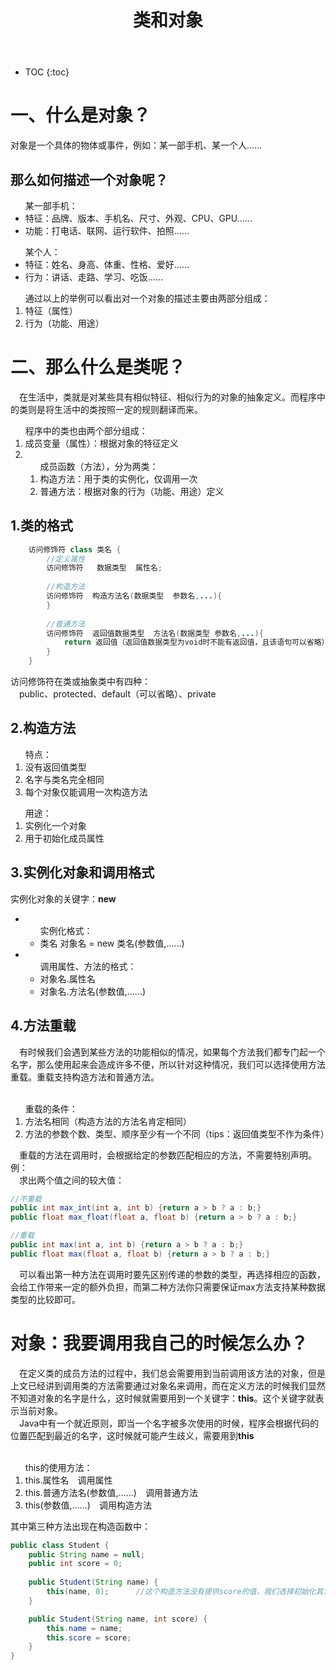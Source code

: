 ﻿---
layout: post
title: 类和对象
tags: Java
categories: Java
---


* TOC 
{:toc}

# 一、什么是对象？
对象是一个具体的物体或事件，例如：某一部手机、某一个人……<br/>

## 那么如何描述一个对象呢？
<ul>
某一部手机：<br/>
	<li>特征：品牌、版本、手机名、尺寸、外观、CPU、GPU……</li>
	<li>功能：打电话、联网、运行软件、拍照……</li>
</ul>
<ul>
某个人：<br/>
	<li>特征：姓名、身高、体重、性格、爱好……</li>
	<li>行为：讲话、走路、学习、吃饭……</li>
</ul>
<ol>
通过以上的举例可以看出对一个对象的描述主要由两部分组成：<br/>
	<li>特征（属性）</li>
	<li>行为（功能、用途）</li>
</ol>

# 二、那么什么是类呢？
&emsp;在生活中，类就是对某些具有相似特征、相似行为的对象的抽象定义。而程序中的类则是将生活中的类按照一定的规则翻译而来。<br/>
<ol>
程序中的类也由两个部分组成：<br/>
<li>成员变量（属性）：根据对象的特征定义</li>
<li>
	<ol>
	成员函数（方法），分为两类：<br/>
		<li>构造方法：用于类的实例化，仅调用一次</li>
		<li>普通方法：根据对象的行为（功能、用途）定义</li>
	</ol>
</li>
</ol>

## 1.类的格式
```java
	访问修饰符 class 类名 {
		//定义属性
		访问修饰符   数据类型  属性名;
		
		//构造方法
		访问修饰符  构造方法名(数据类型  参数名,...){
		}
		
		//普通方法
		访问修饰符  返回值数据类型  方法名(数据类型 参数名,...){
			return 返回值（返回值数据类型为void时不能有返回值，且该语句可以省略）；
		}
	}
```
访问修饰符在类或抽象类中有四种：<br/>
&emsp;public、protected、default（可以省略）、private<br/>

## 2.构造方法
<ol>
特点：<br/>
<li>没有返回值类型</li>
<li>名字与类名完全相同</li>
<li>每个对象仅能调用一次构造方法</li>
</ol>
<ol>
用途：<br/>
<li>实例化一个对象</li>
<li>用于初始化成员属性</li>
</ol>

## 3.实例化对象和调用格式
实例化对象的关键字：**new**<br/>
<ul>
<li>
	<ul>
	实例化格式：<br/>
	<li>类名 对象名 = new 类名(参数值,……)</li>
	</ul>
</li>
<li>
	<ul>
	调用属性、方法的格式：<br/>
	<li>对象名.属性名</li>
	<li>对象名.方法名(参数值,……)</li>
	</ul>
</li>
</ul>

## 4.方法重载
&emsp;有时候我们会遇到某些方法的功能相似的情况，如果每个方法我们都专门起一个名字，那么使用起来会造成许多不便，所以针对这种情况，我们可以选择使用方法重载。重载支持构造方法和普通方法。<br/>
<br/>
<ol>
重载的条件：<br/>
<li>方法名相同（构造方法的方法名肯定相同）</li>
<li>方法的参数个数、类型、顺序至少有一个不同（tips：返回值类型不作为条件）</li>
</ol>
&emsp;重载的方法在调用时，会根据给定的参数匹配相应的方法，不需要特别声明。<br/>
例：<br/>
&emsp;求出两个值之间的较大值：

```java
//不重载
public int max_int(int a, int b) {return a > b ? a : b;}
public float max_float(float a, float b) {return a > b ? a : b;}

//重载
public int max(int a, int b) {return a > b ? a : b;}
public float max(float a, float b) {return a > b ? a : b;}
```
&emsp;可以看出第一种方法在调用时要先区别传递的参数的类型，再选择相应的函数，会给工作带来一定的额外负担，而第二种方法你只需要保证max方法支持某种数据类型的比较即可。<br/>

# 对象：我要调用我自己的时候怎么办？
&emsp;在定义类的成员方法的过程中，我们总会需要用到当前调用该方法的对象，但是上文已经讲到调用类的方法需要通过对象名来调用，而在定义方法的时候我们显然不知道对象的名字是什么，这时候就需要用到一个关键字：**this**。这个关键字就表示当前对象。<br/>
&emsp;Java中有一个就近原则，即当一个名字被多次使用的时候，程序会根据代码的位置匹配到最近的名字，这时候就可能产生歧义，需要用到**this**<br/>
<br/>
<ol>
this的使用方法：<br/>
<li>this.属性名&emsp;调用属性</li>
<li>this.普通方法名(参数值,……)&emsp;调用普通方法</li>
<li>this(参数值,……)&emsp;调用构造方法</li>
</ol>
其中第三种方法出现在构造函数中：

```java
public class Student {
	public String name = null;
	public int score = 0;
	
	public Student(String name) {
		this(name, 0);		//这个构造方法没有提供score的值，我们选择初始化其为0，并通过调用另一个构造函数来实现
	}

	public Student(String name, int score) {
		this.name = name;
		this.score = score;
	}
}
```